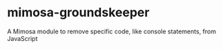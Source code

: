 mimosa-groundskeeper
====================

A Mimosa module to remove specific code, like console statements, from JavaScript
